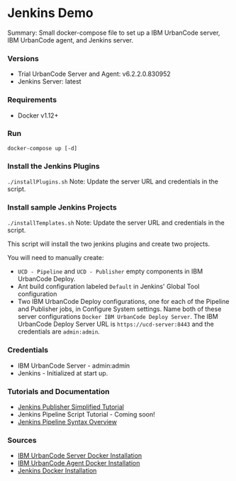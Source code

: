# Jenkins Demo

Summary: Small docker-compose file to set up a IBM UrbanCode server, IBM UrbanCode agent, and Jenkins server.

### Versions
- Trial UrbanCode Server and Agent: v6.2.2.0.830952
- Jenkins Server: latest

### Requirements
- Docker v1.12+

### Run
`docker-compose up [-d]`

### Install the Jenkins Plugins
`./installPlugins.sh`
Note: Update the server URL and credentials in the script.


### Install sample Jenkins Projects
`./installTemplates.sh`
Note: Update the server URL and credentials in the script.

This script will install the two jenkins plugins and create two projects.

You will need to manually create:
- `UCD - Pipeline` and `UCD - Publisher` empty components in IBM UrbanCode Deploy.
- Ant build configuration labeled `Default` in Jenkins' Global Tool configuration
- Two IBM UrbanCode Deploy configurations, one for each of the Pipeline and Publisher jobs, in Configure System settings. Name both of these server configurations `Docker IBM UrbanCode Deploy Server`. The IBM UrbanCode Deploy Server URL is `https://ucd-server:8443` and the credentials are `admin:admin`.

### Credentials
- IBM UrbanCode Server - admin:admin
- Jenkins - Initialized at start up.

### Tutorials and Documentation
- [Jenkins Publisher Simplified Tutorial](https://developer.ibm.com/urbancode/plugindoc/ibmucd/jenkins-pipeline-formerly-jenkins-2-0/2-2/usage/)
- Jenkins Pipeline Script Tutorial - Coming soon!
- [Jenkins Pipeline Syntax Overview](https://developer.ibm.com/urbancode/plugindoc/ibmucd/jenkins-pipeline-formerly-jenkins-2-0/2-2/jenkins-pipeline-syntax-overview/)

### Sources
- [IBM UrbanCode Server Docker Installation](https://hub.docker.com/r/ibmcom/ucds/)
- [IBM UrbanCode Agent Docker Installation](https://hub.docker.com/r/ibmcom/ucda/)
- [Jenkins Docker Installation](https://hub.docker.com/r/library/jenkins/)
